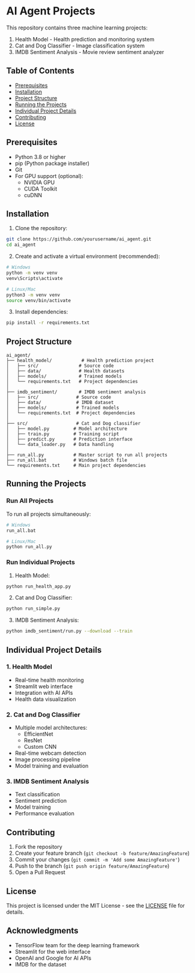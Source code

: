 # AI Agent Projects

This repository contains three machine learning projects:
1. Health Model - Health prediction and monitoring system
2. Cat and Dog Classifier - Image classification system
3. IMDB Sentiment Analysis - Movie review sentiment analyzer

## Table of Contents
- [Prerequisites](#prerequisites)
- [Installation](#installation)
- [Project Structure](#project-structure)
- [Running the Projects](#running-the-projects)
- [Individual Project Details](#individual-project-details)
- [Contributing](#contributing)
- [License](#license)

## Prerequisites

- Python 3.8 or higher
- pip (Python package installer)
- Git
- For GPU support (optional):
  - NVIDIA GPU
  - CUDA Toolkit
  - cuDNN

## Installation

1. Clone the repository:
```bash
git clone https://github.com/yourusername/ai_agent.git
cd ai_agent
```

2. Create and activate a virtual environment (recommended):
```bash
# Windows
python -m venv venv
venv\Scripts\activate

# Linux/Mac
python3 -m venv venv
source venv/bin/activate
```

3. Install dependencies:
```bash
pip install -r requirements.txt
```

## Project Structure

```
ai_agent/
├── health_model/           # Health prediction project
│   ├── src/               # Source code
│   ├── data/              # Health datasets
│   ├── models/            # Trained models
│   └── requirements.txt   # Project dependencies
│
├── imdb_sentiment/        # IMDB sentiment analysis
│   ├── src/              # Source code
│   ├── data/             # IMDB dataset
│   ├── models/           # Trained models
│   └── requirements.txt  # Project dependencies
│
├── src/                  # Cat and Dog classifier
│   ├── model.py         # Model architecture
│   ├── train.py         # Training script
│   ├── predict.py       # Prediction interface
│   └── data_loader.py   # Data handling
│
├── run_all.py           # Master script to run all projects
├── run_all.bat          # Windows batch file
└── requirements.txt     # Main project dependencies
```

## Running the Projects

### Run All Projects
To run all projects simultaneously:
```bash
# Windows
run_all.bat

# Linux/Mac
python run_all.py
```

### Run Individual Projects

1. Health Model:
```bash
python run_health_app.py
```

2. Cat and Dog Classifier:
```bash
python run_simple.py
```

3. IMDB Sentiment Analysis:
```bash
python imdb_sentiment/run.py --download --train
```

## Individual Project Details

### 1. Health Model
- Real-time health monitoring
- Streamlit web interface
- Integration with AI APIs
- Health data visualization

### 2. Cat and Dog Classifier
- Multiple model architectures:
  - EfficientNet
  - ResNet
  - Custom CNN
- Real-time webcam detection
- Image processing pipeline
- Model training and evaluation

### 3. IMDB Sentiment Analysis
- Text classification
- Sentiment prediction
- Model training
- Performance evaluation

## Contributing

1. Fork the repository
2. Create your feature branch (`git checkout -b feature/AmazingFeature`)
3. Commit your changes (`git commit -m 'Add some AmazingFeature'`)
4. Push to the branch (`git push origin feature/AmazingFeature`)
5. Open a Pull Request

## License

This project is licensed under the MIT License - see the [LICENSE](LICENSE) file for details.

## Acknowledgments

- TensorFlow team for the deep learning framework
- Streamlit for the web interface
- OpenAI and Google for AI APIs
- IMDB for the dataset
